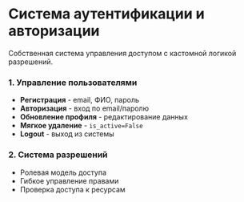 # Система аутентификации и авторизации

Собственная система управления доступом с кастомной логикой разрешений.

### 1. Управление пользователями
- **Регистрация** - email, ФИО, пароль
- **Авторизация** - вход по email/паролю
- **Обновление профиля** - редактирование данных
- **Мягкое удаление** - `is_active=False`
- **Logout** - выход из системы

### 2. Система разрешений
- Ролевая модель доступа
- Гибкое управление правами
- Проверка доступа к ресурсам